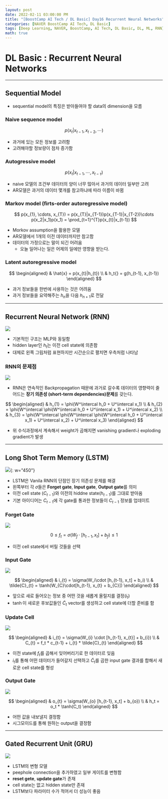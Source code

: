 ```yaml
---
layout: post
date: 2022-02-11 03:00:00 PM
title: "[BoostCamp AI Tech / DL Basic] Day16 Recurrent Neural Networks"
categories: [NAVER BoostCamp AI Tech, DL Basic]
tags: [Deep Learning, NAVER, BoostCamp, AI Tech, DL Basic, DL, ML, RNN]
math: true
---
```

# DL Basic : Recurrent Neural Networks

---

## Sequential Model

- sequential model의 특징은 받아들여야 할 data의 dimension을 모름

### Naive sequence model

$$
p(x_t | x_{t-1}, x_{t-2}, \cdots)
$$

- 과거에 있는 모든 정보를 고려함
- 고려해야할 정보량이 점차 증가함

### Autogressive model

$$
p(x_{t} | x_{t-1}, \cdots, x_{t-\tau})
$$

- naive 모델의 조건부 데이터의 양이 너무 많아서 과거의 데이터 일부만 고려
- AR모델은 과거의 데이터 몇개를 참고하냐에 따라 이름이 바뀜

### Markov model (firts-order autoregressive model)

$$
p(x_{1}, \cdots, x_{T}) = p(x_{T}|x_{T-1})p(x_{T-1}|x_{T-2})\cdots p(x_2|x_1)p(x_1) = \prod_{t=1}^{T}p(x_{t}|x_{t-1})
$$

- Morkov assumption을 활용한 모델
- AR모델에서 1개의 이전 데이터까지만 참고함
- 데이터의 가정으로는 말이 되긴 어려움
  - 오늘 일어나는 일은 어제의 일에만 영향을 받는다.

### Latent autoregressive model

$$
\begin{aligned}
    & \hat{x} = p(x_{t}|h_{t}) \\
    & h_t{} = g(h_{t-1}, x_{t-1})
\end{aligned}
$$

- 과거 정보들을 한번에 사용하는 것은 어려움
- 과거 정보들을 요약해주는 $h_n$을 다음 $h_{n+1}$로 전달

---

## Recurrent Neural Network (RNN)

![](/image/boostcamp/dlbasic/rnn/rnn.png)

- 기본적인 구조는 MLP와 동일함
- hidden layer인 $h_{t}$는 이전 cell state에 의존함
- 대체로 왼쪽 그림처럼 표현하지만 시간순으로 펼치면 우측처럼 나타남
  
### RNN의 문제점

![](/image/boostcamp/dlbasic/rnn/lt.png)

- RNN은 연속적인 Backpropagation 때문에 과거로 갈수록 데이터의 영향력이 줄어드는 **장기 의존성 (short-term dependencies)문제**를 갖는다.

$$
\begin{aligned}
    & h_{1} = \phi(W^\intercal h_0 + U^\intercal x_1) \\
    & h_{2} = \phi(W^\intercal \phi(W^\intercal h_0 + U^\intercal x_1) + U^\intercal x_2) \\
    & h_{3} = \phi(W^\intercal \phi(W^\intercal \phi(W^\intercal h_0 + U^\intercal x_1) + U^\intercal x_2) + U^\intercal x_3)
\end{aligned}
$$

- 위 수식과정에서 계속해서 weight가 곱해지면 vanishing gradient나 exploding gradient가 발생

---

## Long Shot Term Memory (LSTM)

![](/image/boostcamp/dlbasic/rnn/lstm.png){: w="450"}

- LSTM은 Vanila RNN의 단점인 장기 의존성 문제를 해결
- 왼쪽부터 각 $\sigma$들은 **Forget gate**, **Input gate**, **Output gate**를 의미
- 이전 cell state ($C_{t-1}$)와 이전의 hiddne state($h_{t-1}$)를 그대로 받아옴
- 기본 아이디어는 $C_{t-1}$에 각 gate를 통과한 정보들이 $C_{t-1}$ 정보를 업데이트

### Forget Gate

![](/image/boostcamp/dlbasic/rnn/lstm1.png)

$$
0 \leq f_{t} = \sigma(W_{f}\cdot [h_{t-1}, x_{t}] + b_{f}) \leq 1
$$  

- 이전 cell state에서 버릴 것들을 선택  
  
### Input Gate

![](/image/boostcamp/dlbasic/rnn/lstm2.png)

$$
\begin{aligned}
    & i_{t} = \sigma(W_i\cdot [h_{t-1}, x_t] + b_i) \\
    & \tilde{C}_{t} = \tanh(W_{C}\cdot[h_{t-1}, x_{t} + b_{C}])
\end{aligned}
$$  

- 앞으로 새로 들어오는 정보 중 어떤 것을 새롭게 올릴지를 결정($i_t$)
- $\tanh$이 새로운 후보값들인 $\tilde{C}_{t}$ vector를 생성하고 cell state에 더할 준비를 함

### Update Cell

![](/image/boostcamp/dlbasic/rnn/lstm3.png)

$$
\begin{aligned}
    & i_{t} = \sigma(W_{i} \cdot [h_{t-1}, x_{t}] + b_{i}) \\
    & C_{t} = f_t * c_{t-1} + i_{t} * \tilde{C}_{t}
\end{aligned}
$$

- 이전 state에 $f_{t}$를 곱해서 잊어버리기로 한 데이터르 잊음
- $i_t$를 통해 어떤 데이터가 들어갈지 선택하고 $\tilde{C}_t$를 곱한 input gate 결과를 합해서 새로운 cell state를 형성

### Output Gate

![](/image/boostcamp/dlbasic/rnn/lstm4.png)

$$
\begin{aligned}
    & o_{t} = \sigma(W_{o} [h_{t-1}, x_t] + b_{o}) \\
    & h_t = o_t * \tanh(C_t)
\end{aligned}
$$

- 어떤 값을 내보낼지 결정함
- 시그모이드를 통해 원하는 output을 결정함

---

## Gated Recurrent Unit (GRU)

![](/image/boostcamp/dlbasic/rnn/gru.png)

- LSTM의 변형 모델
- peephole connection을 추가하였고 일부 게이트를 변형함
- **reset gete**, **update gate**가 존재
- cell state는 없고 hidden state만 존재
- LSTM보다 파라미터 수가 적어서 더 성능이 좋음

